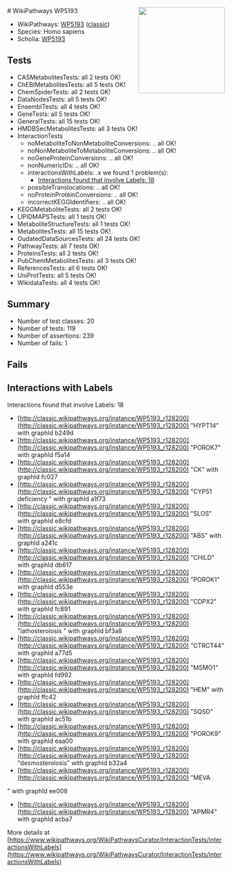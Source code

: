 <img style="float: right; width: 200px" src="https://upload.wikimedia.org/wikipedia/commons/thumb/8/83/Wplogo_with_text_500.png/640px-Wplogo_with_text_500.png" />
# WikiPathways WP5193

* WikiPathways: [WP5193](https://wikipathways.org/pathways/WP5193) ([classic](https://classic.wikipathways.org/instance/WP5193))
* Species: Homo sapiens
* Scholia: [WP5193](https://scholia.toolforge.org/wikipathways/WP5193)
## Tests
* CASMetabolitesTests: all 2 tests OK!
* ChEBIMetabolitesTests: all 5 tests OK!
* ChemSpiderTests: all 2 tests OK!
* DataNodesTests: all 5 tests OK!
* EnsemblTests: all 4 tests OK!
* GeneTests: all 5 tests OK!
* GeneralTests: all 15 tests OK!
* HMDBSecMetabolitesTests: all 3 tests OK!
* InteractionTests
    * noMetaboliteToNonMetaboliteConversions: .. all OK!
    * noNonMetaboliteToMetaboliteConversions: .. all OK!
    * noGeneProteinConversions: .. all OK!
    * nonNumericIDs: .. all OK!
    * interactionsWithLabels: .x we found 1 problem(s):
        * [Interactions found that involve Labels: 18](#fe97a8c0)
    * possibleTranslocations: .. all OK!
    * noProteinProteinConversions: .. all OK!
    * incorrectKEGGIdentifiers: .. all OK!
* KEGGMetaboliteTests: all 2 tests OK!
* LIPIDMAPSTests: all 1 tests OK!
* MetaboliteStructureTests: all 1 tests OK!
* MetabolitesTests: all 15 tests OK!
* OudatedDataSourcesTests: all 24 tests OK!
* PathwayTests: all 7 tests OK!
* ProteinsTests: all 2 tests OK!
* PubChemMetabolitesTests: all 3 tests OK!
* ReferencesTests: all 6 tests OK!
* UniProtTests: all 5 tests OK!
* WikidataTests: all 4 tests OK!


## Summary

* Number of test classes: 20
* Number of tests: 119
* Number of assertions: 239
* Number of fails: 1

## Fails

<a name="fe97a8c0" />

## Interactions with Labels

Interactions found that involve Labels: 18

* [http://classic.wikipathways.org/instance/WP5193_r128200](http://classic.wikipathways.org/instance/WP5193_r128200) "HYPT14" with graphId b249d
* [http://classic.wikipathways.org/instance/WP5193_r128200](http://classic.wikipathways.org/instance/WP5193_r128200) "POROK7" with graphId f5a14
* [http://classic.wikipathways.org/instance/WP5193_r128200](http://classic.wikipathways.org/instance/WP5193_r128200) "CK" with graphId fc027
* [http://classic.wikipathways.org/instance/WP5193_r128200](http://classic.wikipathways.org/instance/WP5193_r128200) "CYP51 deficiency
" with graphId a1f73
* [http://classic.wikipathways.org/instance/WP5193_r128200](http://classic.wikipathways.org/instance/WP5193_r128200) "SLOS" with graphId e8cfd
* [http://classic.wikipathways.org/instance/WP5193_r128200](http://classic.wikipathways.org/instance/WP5193_r128200) "ABS" with graphId a241c
* [http://classic.wikipathways.org/instance/WP5193_r128200](http://classic.wikipathways.org/instance/WP5193_r128200) "CHILD" with graphId db617
* [http://classic.wikipathways.org/instance/WP5193_r128200](http://classic.wikipathways.org/instance/WP5193_r128200) "POROK1" with graphId d553e
* [http://classic.wikipathways.org/instance/WP5193_r128200](http://classic.wikipathways.org/instance/WP5193_r128200) "CDPX2" with graphId fc891
* [http://classic.wikipathways.org/instance/WP5193_r128200](http://classic.wikipathways.org/instance/WP5193_r128200) "lathosterolosis
" with graphId bf3a8
* [http://classic.wikipathways.org/instance/WP5193_r128200](http://classic.wikipathways.org/instance/WP5193_r128200) "CTRCT44" with graphId a77d5
* [http://classic.wikipathways.org/instance/WP5193_r128200](http://classic.wikipathways.org/instance/WP5193_r128200) "MSMO1" with graphId fd992
* [http://classic.wikipathways.org/instance/WP5193_r128200](http://classic.wikipathways.org/instance/WP5193_r128200) "HEM" with graphId ffc42
* [http://classic.wikipathways.org/instance/WP5193_r128200](http://classic.wikipathways.org/instance/WP5193_r128200) "SQSD" with graphId ac51b
* [http://classic.wikipathways.org/instance/WP5193_r128200](http://classic.wikipathways.org/instance/WP5193_r128200) "POROK9" with graphId eaa00
* [http://classic.wikipathways.org/instance/WP5193_r128200](http://classic.wikipathways.org/instance/WP5193_r128200) "desmosterolosis" with graphId b32a4
* [http://classic.wikipathways.org/instance/WP5193_r128200](http://classic.wikipathways.org/instance/WP5193_r128200) "MEVA

" with graphId ee008
* [http://classic.wikipathways.org/instance/WP5193_r128200](http://classic.wikipathways.org/instance/WP5193_r128200) "APMR4" with graphId acba7


More details at [https://www.wikipathways.org/WikiPathwaysCurator/InteractionTests/interactionsWithLabels](https://www.wikipathways.org/WikiPathwaysCurator/InteractionTests/interactionsWithLabels)

